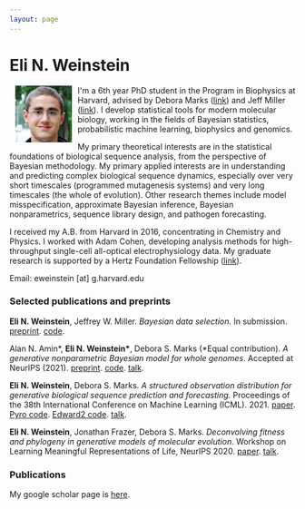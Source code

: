 ```yaml
---
layout: page
---
```


# Eli N. Weinstein

<img src="/images/Eli_Weinstein_square.jpg" alt="drawing" width="100" align="left" hspace="10">


I'm a 6th year PhD student in the Program in Biophysics at Harvard, advised by Debora Marks ([link](https://marks.hms.harvard.edu/index.html)) and Jeff Miller ([link](https://jwmi.github.io/)). I develop statistical tools for modern molecular biology, working in the fields of Bayesian statistics, probabilistic machine learning, biophysics and genomics.

My primary theoretical interests are in the statistical foundations of biological sequence analysis, from the perspective of Bayesian methodology. My primary applied interests are in understanding and predicting complex biological sequence dynamics, especially over very short timescales (programmed mutagenesis systems) and very long timescales (the whole of evolution). Other research themes include model misspecification, approximate Bayesian inference, Bayesian nonparametrics, sequence library design, and pathogen forecasting.

I received my A.B. from Harvard in 2016, concentrating in Chemistry and Physics. I worked with Adam Cohen, developing analysis methods for high-throughput single-cell all-optical electrophysiology data. My graduate research is supported by a Hertz Foundation Fellowship ([link](https://www.hertzfoundation.org/)).

Email: eweinstein [at] g.harvard.edu

### Selected publications and preprints

**Eli N. Weinstein**, Jeffrey W. Miller. *Bayesian data selection.* In submission. [preprint](https://arxiv.org/abs/2109.02712). [code](https://github.com/EWeinstein/data-selection).

Alan N. Amin\*, **Eli N. Weinstein\***, Debora S. Marks (\*Equal contribution). *A generative nonparametric Bayesian model for whole genomes*. Accepted at NeurIPS (2021). [preprint](https://www.biorxiv.org/content/10.1101/2021.05.30.446360v1). [code](https://github.com/debbiemarkslab/BEAR). [talk](https://www.youtube.com/watch?v=bR8Ct75w3YE&t=2737s).

**Eli N. Weinstein**, Debora S. Marks. *A structured observation distribution for generative biological sequence prediction and forecasting.* Proceedings of the 38th International Conference on Machine Learning (ICML). 2021. [paper](http://proceedings.mlr.press/v139/weinstein21a.html). [Pyro code](https://docs.pyro.ai/en/dev/contrib.mue.html). [Edward2 code](https://github.com/debbiemarkslab/MuE). [talk](https://www.youtube.com/watch?v=bR8Ct75w3YE&t=2737s).

**Eli N. Weinstein**, Jonathan Frazer, Debora S. Marks. *Deconvolving fitness and phylogeny in generative models of molecular evolution*. Workshop on Learning Meaningful Representations of Life, NeurIPS 2020. [paper](https://drive.google.com/file/d/13w2ozka6VkL8rIKaZux2QwlfQUQmSn11/preview). [talk](https://slideslive.com/38941465/deconvolving-fitness-and-phylogeny-in-generative-models-of-molecular-evolution).

### Publications
My google scholar page is [here](https://scholar.google.com/citations?user=Tkv7cWAAAAAJ&hl=en).
